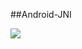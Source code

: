 ##Android-JNI

![](https://github.com/nexstar/Parrot/raw/master/Android/Android-JNI/JNI-Picture/0-1.png)